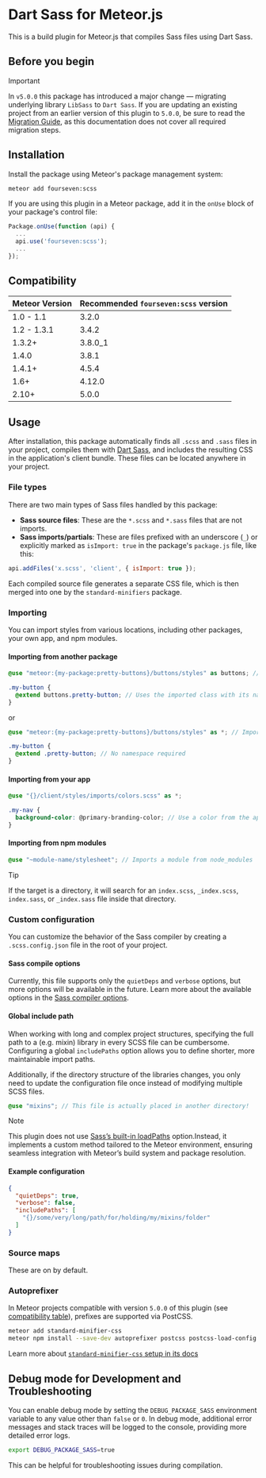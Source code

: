 # Dart Sass for Meteor.js

This is a build plugin for Meteor.js that compiles Sass files using Dart Sass.

## Before you begin

> [!IMPORTANT]
> In `v5.0.0` this package has introduced a major change — migrating underlying library `LibSass` to `Dart Sass`. If you are updating an existing project from an earlier version of this plugin to `5.0.0`, be sure to read the [Migration Guide](https://github.com/illusionfield/fourseven-scss/blob/master/MIGRATION-GUIDE-v5.md), as this documentation does not cover all required migration steps.

## Installation

Install the package using Meteor's package management system:

```sh
meteor add fourseven:scss
```

If you are using this plugin in a Meteor package, add it in the `onUse` block of your package's control file:

```javascript
Package.onUse(function (api) {
  ...
  api.use('fourseven:scss');
  ...
});
```

## Compatibility

| Meteor Version | Recommended `fourseven:scss` version |
| ---------------| ------------------------------------ |
| 1.0 - 1.1      | 3.2.0                                |
| 1.2 - 1.3.1    | 3.4.2                                |
| 1.3.2+         | 3.8.0_1                              |
| 1.4.0          | 3.8.1                                |
| 1.4.1+         | 4.5.4                                |
| 1.6+           | 4.12.0                               |
| 2.10+          | 5.0.0                                |

## Usage

After installation, this package automatically finds all `.scss` and `.sass` files in your project,
compiles them with [Dart Sass](https://www.npmjs.com/package/sass),
and includes the resulting CSS in the application's client bundle.
These files can be located anywhere in your project.

### File types

There are two main types of Sass files handled by this package:

- **Sass source files**: These are the `*.scss` and `*.sass` files that are not imports.
- **Sass imports/partials**: These are files prefixed with an underscore (`_`) or explicitly marked as `isImport: true` in the package's `package.js` file, like this:

```javascript
api.addFiles('x.scss', 'client', { isImport: true });
```

Each compiled source file generates a separate CSS file, which is then merged into one by the `standard-minifiers` package.

### Importing

You can import styles from various locations, including other packages, your own app, and npm modules.

#### Importing from another package

```scss
@use "meteor:{my-package:pretty-buttons}/buttons/styles" as buttons; // Assigns a namespace "buttons"

.my-button {
  @extend buttons.pretty-button; // Uses the imported class with its namespace
}
```

or

```scss
@use "meteor:{my-package:pretty-buttons}/buttons/styles" as *; // Imports everything into the global scope

.my-button {
  @extend .pretty-button; // No namespace required
}
```

#### Importing from your app

```scss
@use "{}/client/styles/imports/colors.scss" as *;

.my-nav {
  background-color: @primary-branding-color; // Use a color from the app's style palette
}
```

#### Importing from npm modules

```scss
@use "~module-name/stylesheet"; // Imports a module from node_modules
```

> [!TIP]
> If the target is a directory, it will search for an `index.scss`, `_index.scss`, `index.sass`, or `_index.sass` file inside that directory.

### Custom configuration

You can customize the behavior of the Sass compiler by creating a `.scss.config.json` file in the root of your project.

#### Sass compile options

Currently, this file supports only the `quietDeps` and `verbose` options, but more options will be available in the future.
Learn more about the available options in the [Sass compiler options](https://sass-lang.com/documentation/js-api/interfaces/options).

#### Global include path

When working with long and complex project structures,
specifying the full path to a (e.g. mixin) library in every SCSS file can be cumbersome.
Configuring a global `includePaths` option allows you to define shorter, more maintainable import paths.

Additionally, if the directory structure of the libraries changes,
you only need to update the configuration file once instead of modifying multiple SCSS files.

```scss
@use "mixins"; // This file is actually placed in another directory!
```

> [!NOTE]
> This plugin does not use [Sass’s built-in loadPaths](https://sass-lang.com/documentation/js-api/interfaces/options/#loadPaths) option.Instead, it implements a custom method tailored to the Meteor environment, ensuring seamless integration with Meteor’s build system and package resolution.

#### Example configuration

```json
{
  "quietDeps": true,
  "verbose": false,
  "includePaths": [
    "{}/some/very/long/path/for/holding/my/mixins/folder"
  ]
}
```

### Source maps

These are on by default.

### Autoprefixer

In Meteor projects compatible with version `5.0.0` of this plugin (see [compatibility table](#compatibility)), prefixes are supported via PostCSS.

```sh
meteor add standard-minifier-css
meteor npm install --save-dev autoprefixer postcss postcss-load-config
```

Learn more about [`standard-minifier-css` setup in its docs](https://docs.meteor.com/packages/standard-minifier-css.html)

## Debug mode for Development and Troubleshooting

You can enable debug mode by setting the `DEBUG_PACKAGE_SASS` environment variable to any value other than `false` or `0`.
In debug mode, additional error messages and stack traces will be logged to the console, providing more detailed error logs.

```sh
export DEBUG_PACKAGE_SASS=true
```

This can be helpful for troubleshooting issues during compilation.
